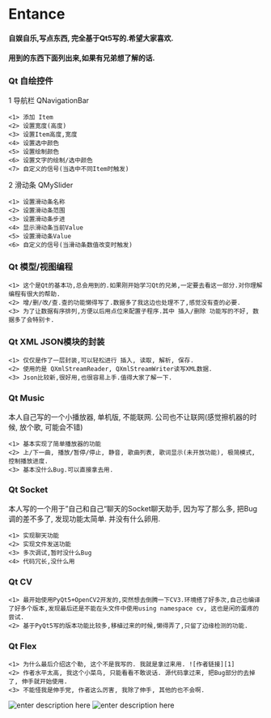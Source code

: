 # Entance
#### 自娱自乐,写点东西, 完全基于Qt5写的.希望大家喜欢.

#### 用到的东西下面列出来,如果有兄弟想了解的话.

### Qt 自绘控件

1  导航栏 QNavigationBar

```
<1> 添加 Item
<2> 设置宽度(高度)
<3> 设置Item高度,宽度
<4> 设置选中颜色
<5> 设置绘制颜色
<6> 设置文字的绘制/选中颜色
<7> 自定义的信号(当选中不同Item时触发)
```

2 滑动条 QMySlider
```
<1> 设置滑动条名称
<2> 设置滑动条范围
<3> 设置滑动条步进
<4> 显示滑动条当前Value
<5> 设置滑动条Value
<6> 自定义的信号(当滑动条数值改变时触发)
```

### Qt 模型/视图编程
```
<1> 这个是Qt的基本功,总会用到的.如果刚开始学习Qt的兄弟,一定要去看这一部分.对你理解编程有很大的帮助.
<2> 增/删/改/查.查的功能懒得写了.数据多了我这边也处理不了,感觉没有查的必要.
<3> 为了让数据有序排列,方便以后用点位来配置子程序.其中 插入/删除 功能写的不好, 数据多了会特别卡.
```

### Qt XML JSON模块的封装
```
<1> 仅仅是作了一层封装,可以轻松进行 插入, 读取, 解析, 保存.
<2> 使用的是 QXmlStreamReader, QXmlStreamWriter读写XML数据. 
<3> Json比较新,很好用,也很容易上手.值得大家了解一下.
```


### Qt Music
本人自己写的一个小播放器, 单机版, 不能联网. 公司也不让联网(感觉擦机器的时候, 放个歌, 可能会不错)
```
<1> 基本实现了简单播放器的功能
<2> 上/下一曲, 播放/暂停/停止, 静音, 歌曲列表, 歌词显示(未开放功能), 极简模式, 控制播放进度.
<3> 基本没什么Bug.可以直接拿去用.
```
### Qt Socket
本人写的一个用于”自己和自己“聊天的Socket聊天助手, 因为写了那么多, 把Bug调的差不多了, 发现功能太简单. 并没有什么卵用.
```
<1> 实现聊天功能
<2> 实现文件发送功能
<3> 多次调试,暂时没什么Bug
<4> 代码冗长,没什么用
```

### Qt CV
```
<1> 最开始使用PyQt5+OpenCV2开发的,突然想去倒腾一下CV3.环境搭了好多次,自己也编译了好多个版本,发现最后还是不能在头文件中使用using namespace cv, 这也是闲的蛋疼的尝试.
<2> 基于PyQt5写的版本功能比较多,移植过来的时候,懒得弄了,只留了边缘检测的功能.
```


### Qt Flex
```
<1> 为什么最后介绍这个勒, 这个不是我写的. 我就是拿过来用. ![作者链接][1]
<2> 作者水平太高, 我这个小菜鸟, 只能看看不敢说话. 源代码拿过来, 把Bug部分的去掉了, 伸手就开始使用.
<3> 不能怪我是伸手党, 作者这么厉害, 我除了伸手, 其他的也不会啊.
```

![enter description here][2]
![enter description here][3]

  [1]: https://github.com/JackyDing
  [2]: ./images/Entrance1_2.png "Entrance1"
  [3]: ./images/Entrance2.png "Entrance2"